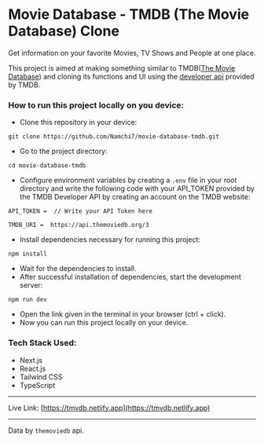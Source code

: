 # Movie Database - TMDB (The Movie Database) Clone

Get information on your favorite Movies, TV Shows and People at one place.

This project is aimed at making something similar to TMDB([The Movie Database](https://www.themoviedb.org/)) and cloning its functions and UI using the [developer api](https://developer.themoviedb.org) provided by TMDB.

### How to run this project locally on you device:

- Clone this repository in your device:

```
git clone https://github.com/Namchi7/movie-database-tmdb.git
```

- Go to the project directory:

```
cd movie-database-tmdb
```

- Configure environment variables by creating a `.env` file in your root directory and write the following code with your API_TOKEN provided by the TMDB Developer API by creating an account on the TMDB website:

```
API_TOKEN =  // Write your API Token here

TMDB_URI =  https://api.themoviedb.org/3
```

- Install dependencies necessary for running this project:

```
npm install
```

- Wait for the dependencies to install.
- After successful installation of dependencies, start the development server:

```
npm run dev
```

- Open the link given in the terminal in your browser (ctrl + click).
- Now you can run this project locally on your device.

### Tech Stack Used:

- Next.js
- React.js
- Tailwind CSS
- TypeScript

---

Live Link: [https://tmvdb.netlify.app](https://tmvdb.netlify.app)

---

Data by `themoviedb` api.
